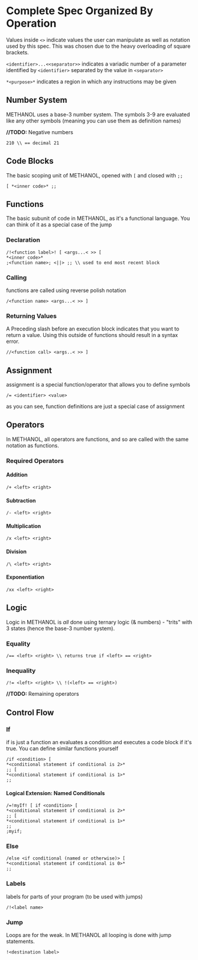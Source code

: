 # Complete Spec Organized By Operation

Values inside `<>` indicate values the user can manipulate as well as notation used by this spec. This was chosen due to the heavy overloading of square brackets.

`<identifier>...<<separator>>` indicates a variadic number of a parameter identified by `<identifier>` separated by the value in `<separator>`

`*<purpose>*` indicates a region in which any instructions may be given

## Number System

METHANOL uses a base-3 number system. The symbols 3-9 are evaluated like any other symbols (meaning you can use them as definition names)

**//TODO:** Negative numbers

```METHANOL
210 \\ == decimal 21
```

## Code Blocks

The basic scoping unit of METHANOL, opened with `[` and closed with `;;`

```METHANOL
[ *<inner code>* ;;
```

## Functions

The basic subunit of code in METHANOL, as it's a functional language. You can think of it as a special case of the jump

### Declaration

```METHANOL
/!<function label>! [ <args...< >> [
*<inner code>*
;<function name>; <||> ;; \\ used to end most recent block
```

### Calling

functions are called using reverse polish notation

```METHANOL
/<function name> <args...< >> ]
```

### Returning Values

A Preceding slash before an execution block indicates that you want to return a value. Using this outside of functions should result in a syntax error.

```METHANOL
//<function call> <args..< >> ]
```

## Assignment

assignment is a special function/operator that allows you to define symbols

```METHANOL
/= <identifier> <value>
```

as you can see, function definitions are just a special case of assignment

## Operators

In METHANOL, all operators are functions, and so are called with the same notation as functions.

### Required Operators

#### Addition

```METHANOL
/+ <left> <right>
```

#### Subtraction

```METHANOL
/- <left> <right>
```

#### Multiplication

```METHANOL
/x <left> <right>
```

#### Division

```METHANOL
/\ <left> <right>
```

#### Exponentiation

[//]: # (TODO: add "variadic" exponentiation operator to spec)

```METHANOL
/xx <left> <right>
```

## Logic

Logic in METHANOL is *all* done using ternary logic (& numbers) - "trits" with 3 states (hence the base-3 number system).

### Equality

```METHANOL
/== <left> <right> \\ returns true if <left> == <right>
```

### Inequality

[FIXME]: # (Might need to change based off how NOT is implemented)

```METHANOL
/!= <left> <right> \\ !(<left> == <right>) 
```

**//TODO:** Remaining operators

[//]: https://hackaday.io/project/164907-ternary-computing-menagerie/log/162816-tritwise-operations-and-eating-crow (This might be a good reference)

## Control Flow

### If

if is just a function an evaluates a condition and executes a code block if it's true. You can define similar functions yourself 

```METHANOL
/if <condition> [
*<conditional statement if conditional is 2>*
;; [
*<conditional statement if conditional is 1>*
;;
```

#### Logical Extension: Named Conditionals

[//]: # (Not needed?)

```METHANOL
/=!myIf! [ if <condition> [
*<conditional statement if conditional is 2>*
;; [
*<conditional statement if conditional is 1>*
;;
;myif;
```

### Else

```METHANOL
/else <if conditional (named or otherwise)> [
*<conditional statement if conditional is 0>*
;;
```

### Labels

labels for parts of your program (to be used with jumps)

```METHANOL
/!<label name>
```

### Jump

Loops are for the weak. In METHANOL all looping is done with jump statements.

```METHANOL
!<destination label>
```
